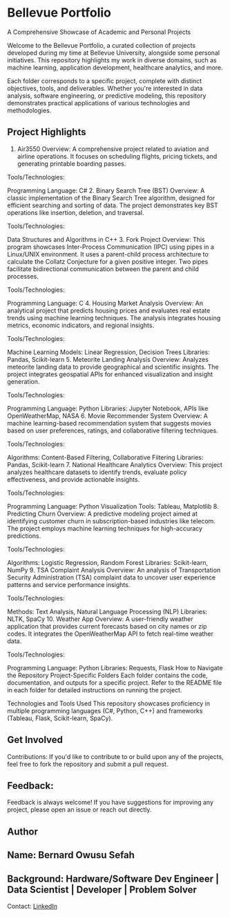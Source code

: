 # Bellevue Portfolio
A Comprehensive Showcase of Academic and Personal Projects

Welcome to the Bellevue Portfolio, a curated collection of projects developed during my time at Bellevue University, alongside some personal initiatives. This repository highlights my work in diverse domains, such as machine learning, application development, healthcare analytics, and more.

Each folder corresponds to a specific project, complete with distinct objectives, tools, and deliverables. Whether you're interested in data analysis, software engineering, or predictive modeling, this repository demonstrates practical applications of various technologies and methodologies.

## Project Highlights

1. Air3550
Overview:
A comprehensive project related to aviation and airline operations. It focuses on scheduling flights, pricing tickets, and generating printable boarding passes.

Tools/Technologies:

Programming Language: C#
2. Binary Search Tree (BST)
Overview:
A classic implementation of the Binary Search Tree algorithm, designed for efficient searching and sorting of data. The project demonstrates key BST operations like insertion, deletion, and traversal.

Tools/Technologies:

Data Structures and Algorithms in C++
3. Fork Project
Overview:
This program showcases Inter-Process Communication (IPC) using pipes in a Linux/UNIX environment. It uses a parent-child process architecture to calculate the Collatz Conjecture for a given positive integer. Two pipes facilitate bidirectional communication between the parent and child processes.

Tools/Technologies:

Programming Language: C
4. Housing Market Analysis
Overview:
An analytical project that predicts housing prices and evaluates real estate trends using machine learning techniques. The analysis integrates housing metrics, economic indicators, and regional insights.

Tools/Technologies:

Machine Learning Models: Linear Regression, Decision Trees
Libraries: Pandas, Scikit-learn
5. Meteorite Landing Analysis
Overview:
Analyzes meteorite landing data to provide geographical and scientific insights. The project integrates geospatial APIs for enhanced visualization and insight generation.

Tools/Technologies:

Programming Language: Python
Libraries: Jupyter Notebook, APIs like OpenWeatherMap, NASA
6. Movie Recommender System
Overview:
A machine learning-based recommendation system that suggests movies based on user preferences, ratings, and collaborative filtering techniques.

Tools/Technologies:

Algorithms: Content-Based Filtering, Collaborative Filtering
Libraries: Pandas, Scikit-learn
7. National Healthcare Analytics
Overview:
This project analyzes healthcare datasets to identify trends, evaluate policy effectiveness, and provide actionable insights.

Tools/Technologies:

Programming Language: Python
Visualization Tools: Tableau, Matplotlib
8. Predicting Churn
Overview:
A predictive modeling project aimed at identifying customer churn in subscription-based industries like telecom. The project employs machine learning techniques for high-accuracy predictions.

Tools/Technologies:

Algorithms: Logistic Regression, Random Forest
Libraries: Scikit-learn, NumPy
9. TSA Complaint Analysis
Overview:
An analysis of Transportation Security Administration (TSA) complaint data to uncover user experience patterns and service performance insights.

Tools/Technologies:

Methods: Text Analysis, Natural Language Processing (NLP)
Libraries: NLTK, SpaCy
10. Weather App
Overview:
A user-friendly weather application that provides current forecasts based on city names or zip codes. It integrates the OpenWeatherMap API to fetch real-time weather data.

Tools/Technologies:

Programming Language: Python
Libraries: Requests, Flask
How to Navigate the Repository
Project-Specific Folders
Each folder contains the code, documentation, and outputs for a specific project. Refer to the README file in each folder for detailed instructions on running the project.

Technologies and Tools Used
This repository showcases proficiency in multiple programming languages (C#, Python, C++) and frameworks (Tableau, Flask, Scikit-learn, SpaCy).

## Get Involved
Contributions:
If you'd like to contribute to or build upon any of the projects, feel free to fork the repository and submit a pull request.

## Feedback:
Feedback is always welcome! If you have suggestions for improving any project, please open an issue or reach out directly.

## Author
## Name: Bernard Owusu Sefah
## Background: Hardware/Software Dev Engineer | Data Scientist | Developer | Problem Solver
Contact: [LinkedIn](https://www.linkedin.com/in/bernard-owusu-sefah-137188171/)
